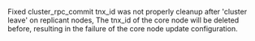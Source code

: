 Fixed cluster_rpc_commit tnx_id was not properly cleanup after 'cluster leave' on replicant nodes,
The tnx_id of the core node will be deleted before, resulting in the failure of the core node update configuration.
